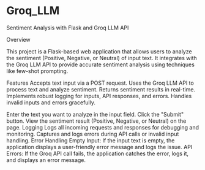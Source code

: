 # Groq_LLM
Sentiment Analysis with Flask and Groq LLM API


Overview

This project is a Flask-based web application that allows users to analyze the sentiment (Positive, Negative, or Neutral) of input text. It integrates with the Groq LLM API to provide accurate sentiment analysis using techniques like few-shot prompting.

Features
Accepts text input via a POST request.
Uses the Groq LLM API to process text and analyze sentiment.
Returns sentiment results in real-time.
Implements robust logging for inputs, API responses, and errors.
Handles invalid inputs and errors gracefully.


Enter the text you want to analyze in the input field.
Click the "Submit" button.
View the sentiment result (Positive, Negative, or Neutral) on the page.
Logging
Logs all incoming requests and responses for debugging and monitoring.
Captures and logs errors during API calls or invalid input handling.
Error Handling
Empty Input: If the input text is empty, the application displays a user-friendly error message and logs the issue.
API Errors: If the Groq API call fails, the application catches the error, logs it, and displays an error message.
